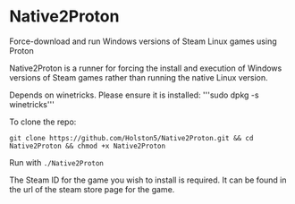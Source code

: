 # Native2Proton
Force-download and run Windows versions of Steam Linux games using Proton

Native2Proton is a runner for forcing the install and execution of Windows versions of Steam games rather than running the native Linux version.

Depends on winetricks. Please ensure it is installed: '''sudo dpkg -s winetricks'''

To clone the repo: 

```git clone https://github.com/Holston5/Native2Proton.git && cd Native2Proton && chmod +x Native2Proton```

Run with `./Native2Proton`

The Steam ID for the game you wish to install is required.  It can be found in the url of the steam store page for the game. 
